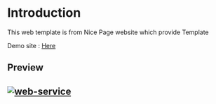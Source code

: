 <h1>Introduction</h1>

This web template is from Nice Page website which provide Template


Demo site : <a href="https://compassionate-pasteur-32e784.netlify.app/">Here</a>

<h2> Preview <h2>

<a href="https://ibb.co/0sjf3Nd"><img alt="web-service" src="https://i.ibb.co/RjpCWnV/web-service.png"/></a>
